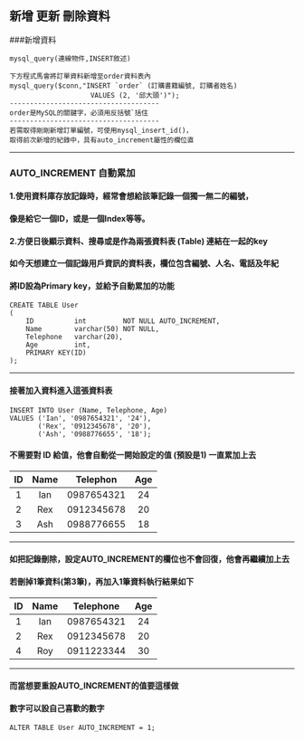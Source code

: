 ## 新增 更新 刪除資料

###新增資料
```
mysql_query(連線物件,INSERT敘述)

下方程式馬會將訂單資料新增至order資料表內
mysql_query($conn,"INSERT `order` (訂購書籍編號, 訂購者姓名)
					VALUES (2, '邱大頭')");
-------------------------------------
order是MySQL的關鍵字，必須用反括號`括住
-------------------------------------
若需取得剛剛新增訂單編號，可使用mysql_insert_id()，
取得前次新增的紀錄中，具有auto_increment屬性的欄位直
```
***
### AUTO_INCREMENT 自動累加

#### 1.使用資料庫存放記錄時，經常會想給該筆記錄一個獨一無二的編號，
####   像是給它一個ID，或是一個Index等等。

#### 2.方便日後顯示資料、搜尋或是作為兩張資料表 (Table) 連結在一起的key

#### 如今天想建立一個記錄用戶資訊的資料表，欄位包含編號、人名、電話及年紀
#### 將ID設為Primary key，並給予自動累加的功能
```
CREATE TABLE User 
(
    ID          int         NOT NULL AUTO_INCREMENT,
    Name        varchar(50) NOT NULL,
    Telephone   varchar(20),
    Age         int,
    PRIMARY KEY(ID)
);
```
***
#### 接著加入資料進入這張資料表
```
INSERT INTO User (Name, Telephone, Age)
VALUES ('Ian', '0987654321', '24'), 
       ('Rex', '0912345678', '20'), 
       ('Ash', '0988776655', '18');
```

#### 不需要對 ID 給值，他會自動從一開始設定的值 (預設是1) 一直累加上去

|ID	|Name	| Telephon	|Age|
|:-:|:-----:|:---------:|:-:|
|1	|Ian		|0987654321	| 24|
|2	|Rex		|0912345678	| 20|
|3	|Ash		|0988776655	| 18|
***
#### 如把記錄刪除，設定AUTO_INCREMENT的欄位也不會回復，他會再繼續加上去
#### 若刪掉1筆資料(第3筆)，再加入1筆資料執行結果如下

|ID	|Name	|Telephone	|Age|
|:-:|:-----:|:---------:|:-:|
|1	|Ian		|0987654321	| 24|
|2	|Rex		|0912345678	| 20|
|4	|Roy		|0911223344	| 30|
***
#### 而當想要重設AUTO_INCREMENT的值要這樣做
#### 數字可以設自己喜歡的數字
```
ALTER TABLE User AUTO_INCREMENT = 1;
```
